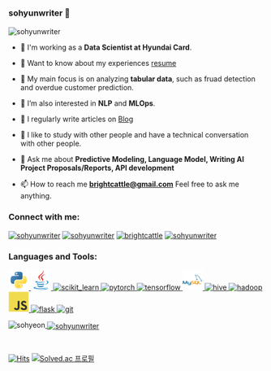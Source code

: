 <h3>sohyunwriter 👋</h3>

<p><img align="center" src="https://github-readme-stats.vercel.app/api?username=sohyunwriter&show_icons=true&locale=en" alt="sohyunwriter" /></p>
<!--
- 🔭 I've done 7 ML/DL model implementation, 3 data hackathons, 2 internship experience on Data Analysis.     
-->

- 🔭 I'm working as a **Data Scientist at Hyundai Card**.     

- 📄 Want to know about my experiences [resume](https://www.notion.so/AI-Engineer-2105636eb67d4fcdafc79bf9d4c49a25)

- 🌱 My main focus is on analyzing **tabular data**, such as fruad detection and overdue customer prediction. 

- 🌱 I’m also interested in **NLP** and **MLOps**.      

<!--
- 👯 I've studied with those who work in AI field. Feel free to join our study group for anyone who are willing to study AI in depth.   
-->

- 📝 I regularly write articles on [Blog](https://sohyunwriter.tistory.com/)     

<!--
**sohyunwriter/sohyunwriter** is a ✨ _special_ ✨ repository because its `README.md` (this file) appears on your GitHub profile.
-->

- 👯 I like to study with other people and have a technical conversation with other people.

- 💬 Ask me about **Predictive Modeling, Language Model, Writing AI Project Proposals/Reports, API development**

- 📫 How to reach me **brightcattle@gmail.com** Feel free to ask me anything.

<h3 align="left">Connect with me:</h3>
<p align="left">
<a href="https://linkedin.com/in/sohyunwriter" target="blank"><img align="center" src="https://cdn.jsdelivr.net/npm/simple-icons@3.0.1/icons/linkedin.svg" alt="sohyunwriter" height="30" width="40" /></a>
  <!--
<a href="https://kaggle.com/sohyunwriter" target="blank"><img align="center" src="https://cdn.jsdelivr.net/npm/simple-icons@3.0.1/icons/kaggle.svg" alt="sohyunwriter" height="30" width="40" /></a>
-->    
<a href="https://fb.com/sohyunwriter" target="blank"><img align="center" src="https://cdn.jsdelivr.net/npm/simple-icons@3.0.1/icons/facebook.svg" alt="sohyunwriter" height="30" width="40" /></a>
<a href="https://www.hackerrank.com/brightcattle" target="blank"><img align="center" src="https://cdn.jsdelivr.net/npm/simple-icons@3.0.1/icons/hackerrank.svg" alt="brightcattle" height="30" width="40" /></a>
<a href="https://www.leetcode.com/sohyunwriter" target="blank"><img align="center" src="https://cdn.jsdelivr.net/npm/simple-icons@3.0.1/icons/leetcode.svg" alt="sohyunwriter" height="30" width="40" /></a>
</p>

<h3 align="left">Languages and Tools:</h3>
<p align="left"> 
  <a href="https://www.python.org" target="_blank"> <img src="https://raw.githubusercontent.com/devicons/devicon/master/icons/python/python-original.svg" alt="python" width="40" height="40"/> </a>
  <a href="https://www.java.com" target="_blank"> <img src="https://raw.githubusercontent.com/devicons/devicon/master/icons/java/java-original.svg" alt="java" width="40" height="40"/> </a> 
  <a href="https://scikit-learn.org/" target="_blank"> <img src="https://upload.wikimedia.org/wikipedia/commons/0/05/Scikit_learn_logo_small.svg" alt="scikit_learn" width="40" height="40"/> </a>
  <a href="https://pytorch.org/" target="_blank"> <img src="https://www.vectorlogo.zone/logos/pytorch/pytorch-icon.svg" alt="pytorch" width="40" height="40"/> </a>  
   <a href="https://www.tensorflow.org" target="_blank"> <img src="https://www.vectorlogo.zone/logos/tensorflow/tensorflow-icon.svg" alt="tensorflow" width="40" height="40"/> </a>
  <a href="https://www.mysql.com/" target="_blank"> <img src="https://raw.githubusercontent.com/devicons/devicon/master/icons/mysql/mysql-original-wordmark.svg" alt="mysql" width="40" height="40"/> </a>
  <a href="https://hive.apache.org/" target="_blank"> <img src="https://www.vectorlogo.zone/logos/apache_hive/apache_hive-icon.svg" alt="hive" width="40" height="40"/> </a> 
  <a href="https://hadoop.apache.org/" target="_blank"> <img src="https://www.vectorlogo.zone/logos/apache_hadoop/apache_hadoop-icon.svg" alt="hadoop" width="40" height="40"/> </a>
  <a href="https://developer.mozilla.org/en-US/docs/Web/JavaScript" target="_blank"> <img src="https://raw.githubusercontent.com/devicons/devicon/master/icons/javascript/javascript-original.svg" alt="javascript" width="40" height="40"/> </a> 
  <a href="https://flask.palletsprojects.com/" target="_blank"> <img src="https://www.vectorlogo.zone/logos/pocoo_flask/pocoo_flask-icon.svg" alt="flask" width="40" height="40"/> </a> 
  <a href="https://git-scm.com/" target="_blank"> <img src="https://www.vectorlogo.zone/logos/git-scm/git-scm-icon.svg" alt="git" width="40" height="40"/> </a> </p>


<p><a href="https://solved.ac/sslove"><img align="left" src="http://mazassumnida.wtf/api/generate_badge?boj=sslove" alt="sohyeon" /></p>  
<p>&nbsp;<img align="center" src="https://github-readme-stats.vercel.app/api/top-langs?username=sohyunwriter&show_icons=true&locale=en&layout=compact" alt="sohyunwriter" /></p>   
<br>

[![Hits](https://hits.seeyoufarm.com/api/count/incr/badge.svg?url=https%3A%2F%2Fgithub.com%2Fsohyunwriter&count_bg=%2379C83D&title_bg=%23555555&icon=&icon_color=%23E7E7E7&title=hits&edge_flat=false)](https://hits.seeyoufarm.com) 
[![Solved.ac
프로필](http://mazassumnida.wtf/api/mini/generate_badge?boj=sslove)](https://solved.ac/{handle})      
